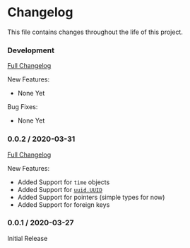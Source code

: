 # Changelog

This file contains changes throughout the life of this project.

### Development
[Full Changelog](https://github.com/gildas/fluent-plugin-bunyan/compare/v0.0.2...dev)

New Features:
* None Yet

Bug Fixes:  
* None Yet

### 0.0.2 / 2020-03-31
[Full Changelog](https://github.com/gildas/fluent-plugin-bunyan/compare/v0.0.1...v0.0.2)

New Features:
* Added Support for `time` objects
* Added Support for [`uuid.UUID`](https://pkg.go.dev/github.com/google/uuid)
* Added Support for pointers (simple types for now)
* Added Support for foreign keys

### 0.0.1 / 2020-03-27

Initial Release
